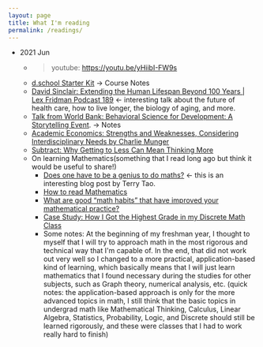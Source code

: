 ```yaml
---
layout: page
title: What I'm reading
permalink: /readings/
---
```



- 2021 Jun 
    - > youtube: https://youtu.be/yHiibI-FW9s
    - [d.school Starter Kit](https://docs.google.com/presentation/d/1kMROhf-S6z0hLKb7Km0PddUff-wiYkuD5QCNeD8t-Ns/edit#slide=id.g827ccf4a3e_0_8) → Course Notes
    - [David Sinclair: Extending the Human Lifespan Beyond 100 Years | Lex Fridman Podcast 189](https://youtu.be/jhKZIq3SlYE) ← interesting talk about the future of health care, how to live longer, the biology of aging, and more.
    - [Talk from World Bank: Behavioral Science for Development: A Storytelling Event](https://www.worldbank.org/en/news/video/2018/10/04/behavioral-science-for-development#). → Notes
    - [Academic Economics: Strengths and Weaknesses, Considering Interdisciplinary Needs by Charlie Munger](https://fs.blog/great-talks/academic-economics-charlie-munger/)
    - [Subtract: Why Getting to Less Can Mean Thinking More](https://behavioralscientist.org/subtract-why-getting-to-less-can-mean-thinking-more/)
    - On learning Mathematics(something that I read long ago but think it would be useful to share!) 
        - [Does one have to be a genius to do maths?](https://terrytao.wordpress.com/career-advice/does-one-have-to-be-a-genius-to-do-maths/) ← this is an interesting blog post by Terry Tao. 
        - [How to read Mathematics](http://www.people.vcu.edu/~dcranston/490/handouts/math-read.html)
        - [What are good “math habits” that have improved your mathematical practice?](https://math.stackexchange.com/questions/2237243/what-are-good-math-habits-that-have-improved-your-mathematical-practice)
        - [Case Study: How I Got the Highest Grade in my Discrete Math Class](https://www.calnewport.com/blog/2008/11/25/case-study-how-i-got-the-highest-grade-in-my-discrete-math-class/)
        - Some notes: At the beginning of my freshman year, I thought to myself that I will try to approach math in the most rigorous and technical way that I'm capable of. In the end, that did not work out very well so I changed to a more practical, application-based kind of learning, which basically means that I will just learn mathematics that I found necessary during the studies for other subjects, such as Graph theory, numerical analysis, etc. (quick notes: the application-based approach is only for the more advanced topics in math, I still think that the basic topics in undergrad math like Mathematical Thinking, Calculus, Linear Algebra, Statistics, Probability, Logic, and Discrete should still be learned rigorously, and these were classes that I had to work really hard to finish)

